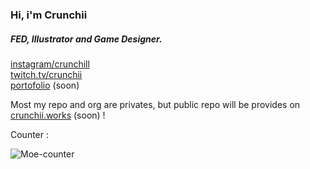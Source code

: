 <h3 align=left>Hi, i'm Crunchii</h3> 
<h5 align=left>FED, Illustrator and Game Designer.</h5>

[instagram/crunchill][ig]<br/>
[twitch.tv/crunchii][tw]<br/>
[portofolio][porto] (soon)

Most my repo and org are privates, but public repo will be provides on [crunchii.works][org] (soon) !

[ig]: https://www.instagram.com/crunchill/
[tw]: https://www.twitch.tv/crunchii
[porto]: #
[org]: https://github.com/crunchii-works
[4]: https://count.chiya.dev/get/@crunchii?theme=asoul

Counter :

![Moe-counter][4]
